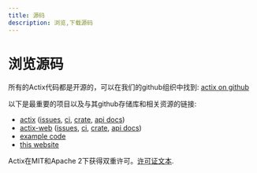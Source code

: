 ```yaml
---
title: 源码
description: 浏览,下载源码
---
```


# 浏览源码

所有的Actix代码都是开源的，可以在我们的github组织中找到: [actix
on github](https://github.com/actix)

以下是最重要的项目以及与其github存储库和相关资源的链接:

* [actix](https://github.com/actix/actix) ([issues](https://github.com/actix/actix/issues), [ci](https://travis-ci.org/actix/actix), [crate](https://crates.io/crates/actix), [api docs](https://docs.rs/actix))
* [actix-web](https://github.com/actix/actix-web) ([issues](https://github.com/actix/actix-web/issues), [ci](https://travis-ci.org/actix/actix-web), [crate](https://crates.io/crates/actix-web), [api docs](https://docs.rs/actix-web))
* [example code](https://github.com/actix/examples)
* [this website](https://github.com/actix/actix-website)

Actix在MIT和Apache 2下获得双重许可。[许可证文本](license/).
